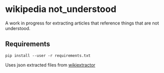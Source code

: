# wikipedia not_understood

A work in progress for extracting articles that reference things that are not understood.

## Requirements

```
pip install --user -r requirements.txt
```

Uses json extracted files from [wikiextractor](https://github.com/attardi/wikiextractor)
